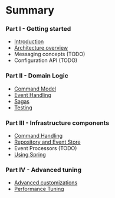 # Summary

### Part I - Getting started
* [Introduction](README.md)
* [Architecture overview](chapters/architecture-overview.md)
* Messaging concepts (TODO)
* Configuration API (TODO)

### Part II - Domain Logic
* [Command Model](chapters/domain-modeling.md)
* [Event Handling](chapters/event-listeners.md)
* [Sagas](chapters/sagas.md)
* [Testing](chapters/testing.md)

### Part III - Infrastructure components
* [Command Handling](chapters/command-handling.md)
* [Repository and Event Store](chapters/repositories-and-event-stores.md)
* Event Processors (TODO)
* [Using Spring](chapters/using-spring.md)

### Part IV - Advanced tuning
* [Advanced customizations](chapters/advanced-customizations.md)
* [Performance Tuning](chapters/performance-tuning.md)

